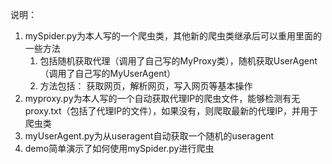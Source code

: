 说明：
1. mySpider.py为本人写的一个爬虫类，其他新的爬虫类继承后可以重用里面的一些方法
	1. 包括随机获取代理（调用了自己写的MyProxy类），随机获取UserAgent（调用了自己写的MyUserAgent）
	2. 方法包括：
		获取网页，解析网页，写入网页等基本操作
2. myproxy.py为本人写的一个自动获取代理IP的爬虫文件，能够检测有无proxy.txt（包括了代理IP的文件），如果没有，则爬取最新的代理IP，并用于爬虫类
3. myUserAgent.py为从useragent自动获取一个随机的useragent
4. demo简单演示了如何使用mySpider.py进行爬虫
 